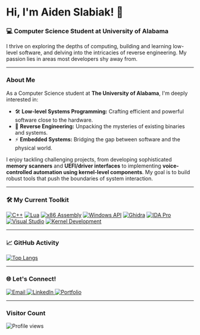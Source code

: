 # Hi, I'm Aiden Slabiak! 👋

### 💻 Computer Science Student at University of Alabama

I thrive on exploring the depths of computing, building and learning low-level software, and delving into the intricacies of reverse engineering. My passion lies in areas most developers shy away from.

---

### About Me

As a Computer Science student at **The University of Alabama**, I'm deeply interested in:
- 🛠️ **Low-level Systems Programming:** Crafting efficient and powerful software close to the hardware.
- 🔬 **Reverse Engineering:** Unpacking the mysteries of existing binaries and systems.
- ⚡ **Embedded Systems:** Bridging the gap between software and the physical world.

I enjoy tackling challenging projects, from developing sophisticated **memory scanners** and **UEFI/driver interfaces** to implementing **voice-controlled automation using kernel-level components**. My goal is to build robust tools that push the boundaries of system interaction.

---

### 🛠️ My Current Toolkit

[![C++](https://img.shields.io/badge/-C++-00599C?logo=cplusplus&logoColor=white&style=for-the-badge)](https://isocpp.org/)
[![Lua](https://img.shields.io/badge/-Lua-2C2D72?logo=lua&logoColor=white&style=for-the-badge)](https://www.lua.org/)
[![x86 Assembly](https://img.shields.io/badge/-x86%20Assembly-663399?logo=assemblyscript&logoColor=white&style=for-the-badge)](https://en.wikipedia.org/wiki/X86_assembly_language)
[![Windows API](https://img.shields.io/badge/-Windows%20API-0078D4?logo=windows&logoColor=white&style=for-the-badge)](https://learn.microsoft.com/en-us/windows/win32/api/)
[![Ghidra](https://img.shields.io/badge/-Ghidra-FF7F50?logo=ghidra&logoColor=white&style=for-the-badge)](https://ghidra-sre.org/)
[![IDA Pro](https://img.shields.io/badge/-IDA%20Pro-000000?logo=ida-pro&logoColor=white&style=for-the-badge)](https://hex-rays.com/ida-pro/)
[![Visual Studio](https://img.shields.io/badge/-Visual%20Studio-5C2D91?logo=visualstudio&logoColor=white&style=for-the-badge)](https://visualstudio.microsoft.com/)
[![Kernel Development](https://img.shields.io/badge/-Kernel%20Dev-4CAF50?logo=linux&logoColor=white&style=for-the-badge)](https://en.wikipedia.org/wiki/Linux_kernel)

---

### 📈 GitHub Activity
[![Top Langs](https://github-readme-stats.vercel.app/api/top-langs/?username=Aiden-10&layout=compact&theme=dark)](https://github.com/anuraghazra/github-readme-stats)

---

### 🌐 Let's Connect!

<p>
  <a href="mailto:aiden.slabiak@gmail.com">
    <img src="https://img.shields.io/badge/-Email-D14836?style=for-the-badge&logo=gmail&logoColor=white" alt="Email">
  </a>
  <a href="https://linkedin.com/in/aiden-slabiak-115831296" target="_blank">
    <img src="https://img.shields.io/badge/-LinkedIn-0A66C2?style=for-the-badge&logo=linkedin&logoColor=white" alt="LinkedIn">
  </a>
  <a href="https://aidenslabiak.com" target="_blank">
    <img src="https://img.shields.io/badge/-Portfolio-5F256B?style=for-the-badge&logo=react&logoColor=white" alt="Portfolio">
  </a>
  </p>

---

### Visitor Count

![Profile views](https://komarev.com/ghpvc/?username=Aiden-10&label=Profile%20views&color=0e75b6&style=flat)
